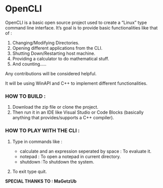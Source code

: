 # OpenCLI


OpenCLI is a basic open source project used to create a “Linux” type command line interface. It’s goal is to provide basic functionalities like that of :

1.	Changing/Modifying Directories.
2.	Opening different applications from the CLI.
3.	Shutting Down/Restarting host machine.
4.	Providing a calculator to do mathematical stuff.
5.	And counting…..

Any contributions will be considered helpful.

It will be using WinAPI and C++ to implement different functionalities.

### HOW TO BUILD : 
1.  Download the zip file or clone the project.
2.  Then run it in an IDE like Visual Studio or Code Blocks (basically anything that provides/supports a C++ compiler).

### HOW TO PLAY WITH THE CLI : 
1.  Type in commands like : 
    - calculate and an expression seperated by space : To evaluate it.
    - notepad : To open a notepad in current directory.
    - shutdown  :To shutdown the system.
                          
2.  To exit type quit.



**SPECIAL THANKS TO : MaGetzUb**
